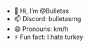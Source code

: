 - 👋 Hi, I’m @Bulletas
- 📫 Discord: bulletasrng
- 😄 Pronouns: km/h
- ⚡ Fun fact: I hate turkey

<!---
Bulletas/Bulletas is a ✨ special ✨ repository because its `README.md` (this file) appears on your GitHub profile.
You can click the Preview link to take a look at your changes.
--->

